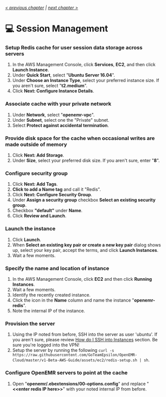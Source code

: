 _[< previous chapter](04-Database-System.md) | [next chapter >](06-Application-Servers.md)_

# 💻 Session Management

### Setup Redis cache for user session data storage across servers

1. In the AWS Management Console, click **Services**, **EC2**, and then click **Launch Instance**.
2. Under **Quick Start**, select "**Ubuntu Server 16.04**".
3. Under **Choose an Instance Type**, select your preferred instance size. If you aren't sure, select "**t2.medium**".
4. Click **Next: Configure Instance Details**.

### Associate cache with your private network

1. Under **Network**, select "**openemr-vpc**".
2. Under **Subnet**, select one the "Private" subnet.
3. Select **Protect against accidental termination**.

### Provide disk space for the cache when occasional writes are made outside of memory

1. Click **Next: Add Storage**.
2. Under **Size**, select your preferred disk size. If you aren't sure, enter "**8**".

### Configure security group

1. Click **Next: Add Tags**.
2. **Click to add a Name tag** and call it "Redis".
3. Click **Next: Configure Security Group**.
4. Under **Assign a security group** checkbox **Select an existing security group**.
5. Checkbox **"default"** under **Name**.
6. Click **Review and Launch**.

### Launch the instance
1. Click **Launch**.
2. When **Select an existing key pair or create a new key pair** dialog shows up, select your key pair, accept the terms, and click **Launch Instances**.
3. Wait a few moments.

### Specify the name and location of instance

1. In the AWS Management Console, click **EC2** and then click **Running Instances**.
2. Wait a few moments.
3. Identify the recently created instance.
4. Click the icon in the **Name** column and name the instance "**openemr-redis**".
5. Note the internal IP of the instance.

### Provision the server

1. Using the IP noted from before, SSH into the server as user 'ubuntu'. If you aren't sure, please review [How do I SSH into Instances](../chapters/08-Administration.md#how-do-i-ssh-into-instances) section. Be sure you're logged into the VPN!
2. Setup the server by running the following `curl -s https://raw.githubusercontent.com/GoTeamEpsilon/OpenEMR-Cloud/master/v1-Beta-AWS-Guide/assets/ec2/redis-setup.sh | sh`.

### Configure OpenEMR servers to point at the cache

1. Open "**openemr/.ebextensions/00-options.config**" and replace "**&lt;&lt;enter redis IP here&gt;&gt;**" with your noted internal IP from before.
